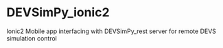 # DEVSimPy_ionic2
Ionic2 Mobile app interfacing with DEVSimPy_rest server for remote DEVS simulation control
